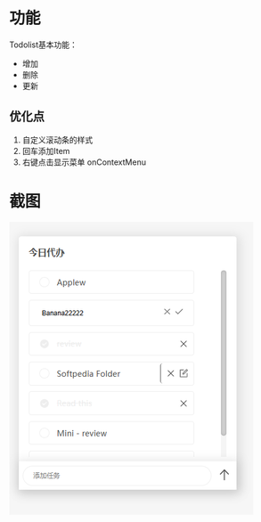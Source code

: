 # 功能
Todolist基本功能：
- 增加
- 删除
- 更新

## 优化点

1. 自定义滚动条的样式
2. 回车添加Item
3. 右键点击显示菜单 onContextMenu

# 截图
![截图](./src/assets/pic1.png)